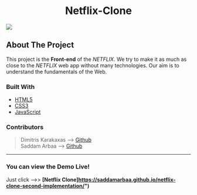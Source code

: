 <p>
    <h1 align="center">Netflix-Clone</h1>
    <a href="https://dimitriskarakaxas.github.io/netflix-clone/"><img src="https://github.com/dimitriskarakaxas/netflix-clone/blob/main/assets/netflix-clone__wallpaper.png"></a>
</p>

## About The Project
This project is the **Front-end** of the *NETFLIX*. We try to make it as much as close to the *NETFLIX* web app without many technologies. Our aim is to understand the fundamentals of the Web.

### Built With
- [HTML5](https://developer.mozilla.org/en-US/docs/Web/Guide/HTML/HTML5)
- [CSS3](https://developer.mozilla.org/en-US/docs/Web/CSS)
- [JavaScript](https://developer.mozilla.org/en-US/docs/Web/JavaScript)

### Contributors
> Dimitris Karakaxas --> [Github](https://github.com/dimitriskarakaxas "Dimitris Karakaxas")   
> Saddam Arbaa --> [Github](https://github.com/CodeWithSaddam "Saddam Arbaa") 

***

### You can view the Demo Live!
Just click -->> **[Netflix Clone]https://saddamarbaa.github.io/netflix-clone-second-implementation/")**






